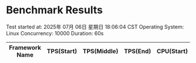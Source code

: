 # Benchmark Results

Test started at: 2025年 07月 06日 星期日 18:06:04 CST
Operating System: Linux
Concurrency: 10000
Duration: 60s

| Framework Name | TPS(Start) | TPS(Middle) | TPS(End) | CPU(Start) | CPU(Middle) | CPU(End) | Memory(Start) | Memory(Middle) | Memory(End) |
|----------------|------------|-------------|----------|------------|-------------|----------|---------------|---------------|-------------|
